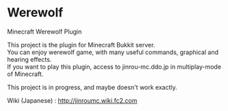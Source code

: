 Werewolf
========

Minecraft Werewolf Plugin

This project is the plugin for Minecraft Bukkit server.  
You can enjoy werewolf game, with many useful commands, graphical and hearing effects.  
If you want to play this plugin, access to jinrou-mc.ddo.jp in multiplay-mode of Minecraft.

This project is in progress, and maybe doesn't work exactly.

Wiki (Japanese) : http://jinroumc.wiki.fc2.com
